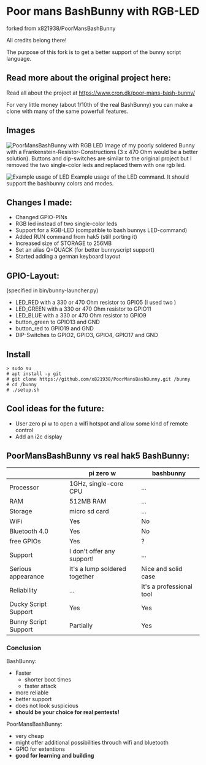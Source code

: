 # Poor mans BashBunny with RGB-LED

forked from x821938/PoorMansBashBunny

All credits belong there!

The purpose of this fork is to get a better support of the bunny script language.

## Read more about the original project here:

Read all about the project at https://www.cron.dk/poor-mans-bash-bunny/

For very little money (about 1/10th of the real BashBunny) you can make a clone with many of the same powerfull features.

## Images

![PoorMansBashBunny with RGB LED](https://raw.githubusercontent.com/schneebonus/PoorMansBashBunny/master/images/poorbunny.jpg)
Image of my poorly soldered Bunny with a Frankenstein-Resistor-Constructions (3 x 470 Ohm would be a better solution).
Buttons and dip-switches are similar to the original project but I removed the two single-color leds and replaced them with one rgb led.

![Example usage of LED](https://raw.githubusercontent.com/schneebonus/PoorMansBashBunny/master/images/bashbunny_rickroll.png)
Example usage of the LED command. It should support the bashbunny colors and modes.

## Changes I made:
- Changed GPIO-PINs
- RGB led instead of two single-color leds
- Support for a RGB-LED (compatible to bash bunnys LED-command)
- Added RUN command from hak5 (still porting it)
- Increased size of STORAGE to 256MB
- Set an alias Q=QUACK (for better bunnyscript support)
- Started adding a german keyboard layout

## GPIO-Layout:
(specified in bin/bunny-launcher.py)
- LED_RED with a 330 or 470 Ohm resistor to GPIO5 (I used two )
- LED_GREEN with a 330 or 470 Ohm resistor to GPIO11
- LED_BLUE with a 330 or 470 Ohm resistor to GPIO9
- button_green to GPIO13 and GND
- button_red to GPIO19 and GND
- DIP-Switches to GPIO2, GPIO3, GPIO4, GPIO17 and GND

## Install
```
> sudo su
# apt install -y git
# git clone https://github.com/x821938/PoorMansBashBunny.git /bunny
# cd /bunny
# ./setup.sh
```

## Cool ideas for the future:
- User zero pi w to open a wifi hotspot and allow some kind of remote control
- Add an i2c display

## PoorMansBashBunny vs real hak5 BashBunny:
|   | pi zero w | bashbunny
| ------------- | ------------- | ------------- |
| Processor | 1GHz, single-core CPU | ... |
| RAM | 512MB RAM | ... |
| Storage | micro sd card | ... |
| WiFi | Yes | No |
| Bluetooth 4.0 | Yes | No |
| free GPIOs | Yes | ? |
| Support | I don't offer any support! | ... |
| Serious appearance | It's a lump soldered together | Nice and solid case |
| Reliability | ... | It's a professional tool |
| Ducky Script Support | Yes | Yes |
| Bunny Script Support | Partially | Yes |

### Conclusion
BashBunny:
- Faster
  - shorter boot times
  - faster attack
- more reliable
- better support
- does not look suspicious
- **should be your choice for real pentests!**

PoorMansBashBunny:
- very cheap
- might offer additional possibilities throuch wifi and bluetooth
- GPIO for extentions
- **good for learning and building**



